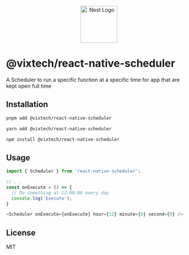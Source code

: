 <p align="center">
  <a href="http://nestjs.com/" target="blank"><img src="https://www.vix.com.br/img/logo-vix.png" width="100" alt="Nest Logo" /></a>
</p>


# @vixtech/react-native-scheduler

A Scheduler to run a specific function at a specific time for app that are kept open full time

## Installation

```sh
pnpm add @vixtech/react-native-scheduler
```

```sh
yarn add @vixtech/react-native-scheduler
```

```sh
npm install @vixtech/react-native-scheduler
```

## Usage

```js
import { Scheduler } from 'react-native-scheduler';

// ...
const onExecute = () => {
  // Do something at 12:00:00 every day
  console.log('Execute');
}

<Scheduler onExecute={onExecute} hour={12} minute={0} second={0} />
```

## License

MIT